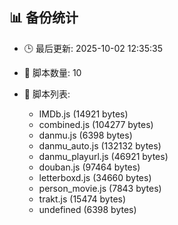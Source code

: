 ## 📊 备份统计

- 🕒 最后更新: 2025-10-02 12:35:35
- 📁 脚本数量: 10
- 📄 脚本列表:

  - IMDb.js (14921 bytes)
  - combined.js (104277 bytes)
  - danmu.js (6398 bytes)
  - danmu_auto.js (132132 bytes)
  - danmu_playurl.js (46921 bytes)
  - douban.js (97464 bytes)
  - letterboxd.js (34660 bytes)
  - person_movie.js (7843 bytes)
  - trakt.js (15474 bytes)
  - undefined (6398 bytes)
